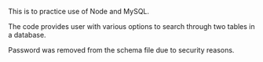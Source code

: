 This is to practice use of Node and MySQL.

The code provides user with various options to search through two tables in a database.

Password was removed from the schema file due to security reasons.